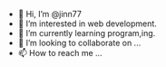 - 👋 Hi, I’m @jinn77
- 👀 I’m interested in web development.
- 🌱 I’m currently learning program,ing.
- 💞️ I’m looking to collaborate on ...
- 📫 How to reach me ...

<!---
jinn77/jinn77 is a ✨ special ✨ repository because its `README.md` (this file) appears on your GitHub profile.
You can click the Preview link to take a look at your changes.

test
--->
